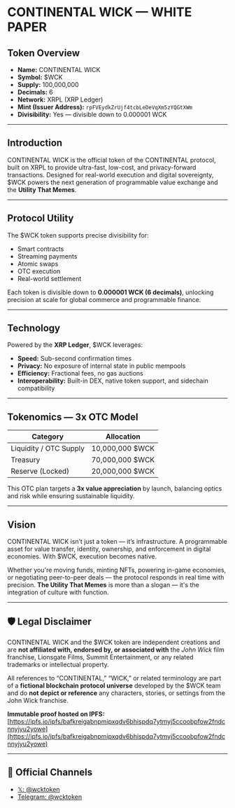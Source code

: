 # CONTINENTAL WICK — WHITE PAPER

## Token Overview
- **Name:** CONTINENTAL WICK  
- **Symbol:** $WCK  
- **Supply:** 100,000,000  
- **Decimals:** 6  
- **Network:** XRPL (XRP Ledger)  
- **Mint (Issuer Address):** `rpFVEydkZrUjf4tcbLeDeVqXm5zYQGtXWm`  
- **Divisibility:** Yes — divisible down to 0.000001 WCK  

---

## Introduction
CONTINENTAL WICK is the official token of the CONTINENTAL protocol, built on XRPL to provide ultra-fast, low-cost, and privacy-forward transactions. Designed for real-world execution and digital sovereignty, $WCK powers the next generation of programmable value exchange and the **Utility That Memes**.

---

## Protocol Utility
The $WCK token supports precise divisibility for:
- Smart contracts  
- Streaming payments  
- Atomic swaps  
- OTC execution  
- Real-world settlement  

Each token is divisible down to **0.000001 WCK (6 decimals)**, unlocking precision at scale for global commerce and programmable finance.

---

## Technology
Powered by the **XRP Ledger**, $WCK leverages:
- **Speed:** Sub-second confirmation times  
- **Privacy:** No exposure of internal state in public mempools  
- **Efficiency:** Fractional fees, no gas auctions  
- **Interoperability:** Built-in DEX, native token support, and sidechain compatibility  

---

## Tokenomics — 3x OTC Model

| Category               | Allocation         |
|------------------------|--------------------|
| Liquidity / OTC Supply | 10,000,000 $WCK    |
| Treasury               | 70,000,000 $WCK    |
| Reserve (Locked)       | 20,000,000 $WCK    |

This OTC plan targets a **3x value appreciation** by launch, balancing optics and risk while ensuring sustainable liquidity.

---

## Vision
CONTINENTAL WICK isn’t just a token — it’s infrastructure. A programmable asset for value transfer, identity, ownership, and enforcement in digital economies. With $WCK, execution becomes native.

Whether you're moving funds, minting NFTs, powering in-game economies, or negotiating peer-to-peer deals — the protocol responds in real time with precision. **The Utility That Memes** is more than a slogan — it's the integration of culture with function.

---

## 🛡 Legal Disclaimer
CONTINENTAL WICK and the $WCK token are independent creations and are **not affiliated with, endorsed by, or associated with** the *John Wick* film franchise, Lionsgate Films, Summit Entertainment, or any related trademarks or intellectual property.

All references to “CONTINENTAL,” “WICK,” or related terminology are part of a **fictional blockchain protocol universe** developed by the $WCK team and do **not depict or reference** any characters, stories, or settings from the John Wick franchise.

**Immutable proof hosted on IPFS:**  
[https://ipfs.io/ipfs/bafkreigabnpmipxqdv6bhispdq7ytmyj5ccoobpfow2fndcnnyjyu2yowe](https://ipfs.io/ipfs/bafkreigabnpmipxqdv6bhispdq7ytmyj5ccoobpfow2fndcnnyjyu2yowe)

---

## 📢 Official Channels
- [𝕏: @wcktoken](https://x.com/wcktoken)  
- [Telegram: @wcktoken](https://t.me/wcktoken)
